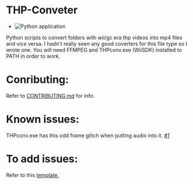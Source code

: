 # THP-Conveter
* ![Python application](https://github.com/Lord-Giganticus/THP-Conveter/workflows/Python%20application/badge.svg)

Python scripts to convert folders with wii/gc era thp videos into mp4 files and vice versa.
I hadn't really seen any good coverters for this file type so I wrote one.
You will need FFMPEG and THPconv.exe (WiiSDK) installed to PATH in order to work.

# Conributing:
Refer to [CONTRIBUTING.md](https://github.com/Lord-Giganticus/THP-Conveter/blob/master/CONTRIBUTING.md) for info.

# Known issues:
THPconv.exe has this odd frame glitch when putting audio into it. [#1](https://github.com/Lord-Giganticus/THP-Conveter/issues/1)

# To add issues:
Refer to this [template.](https://github.com/Lord-Giganticus/THP-Conveter/blob/master/.github/ISSUE_TEMPLATE/bug_report.md)
